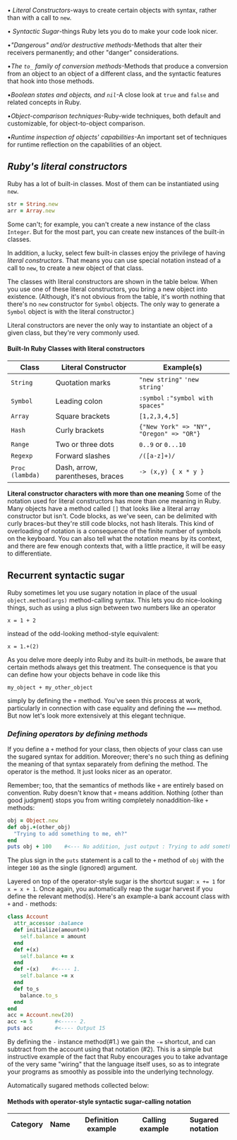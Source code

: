 • *Literal Constructors*-ways to create certain objects with syntax, rather than with a call to `new`.

• *Syntactic Sugar*-things Ruby lets you do to make your code look nicer.

•*"Dangerous" and/or destructive methods*-Methods that alter their receivers permanently; and other "danger" considerations.

•*The `to_` family of conversion methods*-Methods that produce a conversion from an object to an object of a different class, and the syntactic features that hook into those methods.

•*Boolean states and objects, and `nil`*-A close look at `true` and `false` and related concepts in Ruby.

•*Object-comparison techniques*-Ruby-wide techniques, both default and customizable, for object-to-object comparison.

•*Runtime inspection of objects' capabilities*-An important set of techniques for runtime reflection on the capabilities of an object.

## *Ruby's literal constructors* ##
Ruby has a lot of built-in classes. Most of them can be instantiated using `new`.

```ruby
str = String.new
arr = Array.new
```
Some can't; for example, you can't create a new instance of the class `Integer`. But for the most part, you can create new instances of the built-in classes.

In addition, a lucky, select few built-in classes enjoy the privilege of having *literal constructors*. That means you can use special notation instead of a call to `new`, to create a new object of that class.

The classes with literal constructors are shown in the table below. When you use one of these literal constructors, you bring a new object into existence. (Although, it's not obvious from the table, it's worth nothing that there's no `new` constructor for `Symbol` objects. The only way to generate a `Symbol` object is with the literal constructor.)

Literal constructors are never the only way to instantiate an object of a given class, but they're very commonly used.

#### **Built-In Ruby Classes with literal constructors** ####
|       Class       |         Literal Constructor         |               Example(s)                  |
|-------------------|-------------------------------------|-------------------------------------------|
|   `String`        | Quotation marks                     | `"new string"`           `'new string'`   |
| `Symbol`          | Leading colon                       | `:symbol`         `:"symbol with spaces"` |
|   `Array`         | Square brackets                     | `[1,2,3,4,5]`                             |
| `Hash`            | Curly brackets                      | `{"New York" => "NY", "Oregon" => "OR"}`  |
| `Range`           | Two or three dots                   | `0..9` or `0...10`                        |
| `Regexp`          | Forward slashes                     | `/([a-z]+)/`                              |
| `Proc (lambda)`   | Dash, arrow, parentheses, braces    | `-> (x,y) { x * y }`                      |

**Literal constructor characters with more than one meaning**
Some of the notation used for literal constructors has more than one meaning in Ruby. Many objects have a method called `[]` that looks like a literal array constructor but isn't. Code blocks, as we've seen, can be delimited with curly braces-but they're still code blocks, not hash literals. This kind of overloading of notation is a consequence of the finite number of symbols on the keyboard. You can also tell what the notation means by its context, and there are few enough contexts that, with a little practice, it will be easy to differentiate.

## Recurrent syntactic sugar ##
Ruby sometimes let you use sugary notation in place of the usual `object.method(args)` method-calling syntax. This lets you do nice-looking things, such as using a plus sign between two numbers like an operator

`x = 1 + 2`

instead of the odd-looking method-style equivalent:

`x = 1.+(2)`

As you delve more deeply into Ruby and its built-in methods, be aware that certain methods always get this treatment. The consequence is that you can define how your objects behave in code like this

`my_object + my_other_object`

simply by defining the `+` method. You've seen this process at work, particularly in connection with case equality and defining the `===` method. But now let's look more extensively at this elegant technique.

### *Defining operators by defining methods* ###
If you define a `+` method for your class, then objects of your class can use the sugared syntax for addition. Moreover; there's no such thing as defining the meaning of that syntax separately from defining the method. The operator is the method. It just looks nicer as an operator.

Remember; too, that the semantics of methods like `+` are entirely based on convention. Ruby doesn't know that `+` means addition. Nothing (other than good judgment) stops you from writing completely nonaddition-like `+` methods:

```ruby
obj = Object.new
def obj.+(other_obj)
  "Trying to add something to me, eh?"
end
puts obj + 100    #<--- No addition, just output : Trying to add something to me, eh?
```
The plus sign in the `puts` statement is a call to the `+` method of `obj` with the integer `100` as the single (ignored) argument.

Layered on top of the operator-style sugar is the shortcut sugar: `x += 1` for `x = x + 1`. Once again, you automatically reap the sugar harvest if you define the relevant method(s). Here's an example-a bank account class with `+` and `-` methods:

```ruby
class Account
  attr_accessor :balance
  def initialize(amount=0)
    self.balance = amount
  end
  def +(x)
    self.balance += x
  end
  def -(x)    #<---- 1.
    self.balance -= x
  end
  def to_s
    balance.to_s
  end
end
acc = Account.new(20)
acc -= 5       #<----- 2.
puts acc       #<---- Output 15
```
By defining the `-` instance method(#1.) we gain the `-=` shortcut, and can subtract from the account using that notation (#2). This is a simple but instructive example of the fact that Ruby encourages you to take advantage of the very same "wiring" that the language itself uses, so as to integrate your programs as smoothly as possible into the underlying technology.

Automatically sugared methods collected below:
#### Methods with operator-style syntactic sugar-calling notation ####
|       Category      | Name      |Definition example | Calling example | Sugared notation              |
|---------------------|-----------|-------------------|------------------|------------------------------|
